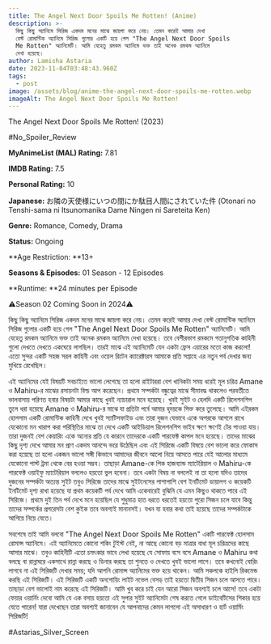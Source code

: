 ```yaml
---
title: The Angel Next Door Spoils Me Rotten! (Anime)
description: >-
  কিছু কিছু অ্যানিমে সিরিজ একদম মনের মাঝে জায়গা করে নেয়। তেমন করেই আমার দেখা
  বেস্ট রোমান্টিক অ্যানিমে সিরিজ গুলোর একটি হয়ে গেল "The Angel Next Door Spoils
  Me Rotten" অ্যানিমেটি। আমি যেহেতু রমকম অ্যানিমে ভক্ত তাই অনেক রমকম অ্যানিমে
  দেখা হয়েছে। 
author: Lamisha Astaria
date: 2023-11-04T03:48:43.960Z
tags:
  - post
image: /assets/blog/anime-the-angel-next-door-spoils-me-rotten.webp
imageAlt: The Angel Next Door Spoils Me Rotten!
---
```

The Angel Next Door Spoils Me Rotten! (2023) 



\#No_Spoiler_Review 

**MyAnimeList (MAL) Rating:** 7.81

**IMDB Rating:** 7.5

**Personal Rating:** 10

**Japanese:** お隣の天使様にいつの間にか駄目人間にされていた件 (Otonari no Tenshi-sama ni Itsunomanika Dame Ningen ni Sareteita Ken)

**Genre:** Romance, Comedy, Drama 

**Status:** Ongoing

**Age Restriction: **13+

**Seasons & Episodes:** 01 Season - 12 Episodes 

**Runtime: **24 minutes per Episode  

⚠️Season 02 Coming Soon in 2024⚠️

কিছু কিছু অ্যানিমে সিরিজ একদম মনের মাঝে জায়গা করে নেয়। তেমন করেই আমার দেখা বেস্ট রোমান্টিক অ্যানিমে সিরিজ গুলোর একটি হয়ে গেল "The Angel Next Door Spoils Me Rotten" অ্যানিমেটি। আমি যেহেতু রমকম অ্যানিমে ভক্ত তাই অনেক রমকম অ্যানিমে দেখা হয়েছে। তবে বেশীরভাগ রমকমে গতানুগতিক কাহিনী গুলো দেখতে দেখতে একঘেয়ে লাগছিল। তারই মাঝে এই অ্যানিমেটি যেন একটা ফ্রেস এয়ারের মতো কাজ করলো! এতো সুন্দর একটি সহজ সরল কাহিনী এবং ওয়েল রিটেন ক্যারেক্টারস আমাকে প্রতি সপ্তাহে এর নতুন পর্ব দেখার জন্য মুখিয়ে রেখেছিল। 

এই অ্যানিমের যেই বিষয়টি সবচাইতে ভালো লেগেছে তা হলো রাইটাররা বেশ খানিকটা সময় ধরেই মূল চরিত্র Amane ও Mahiru-র মাঝের রসায়নটা বিল্ড আপ করেছেন। প্রথমে সম্পর্কটা বন্ধুত্বের মাঝে সীমাবদ্ধ থাকলেও পরবর্তীতে ভালবাসায় পরিণত হবার বিষয়টা আমার কাছে খুবই ন্যাচারাল মনে হয়েছে। খুবই সুইট ও হেলদি একটি রিলেশনশিপ তুলে ধরা হয়েছে Amane ও Mahiru-র মাঝে যা প্রতিটা পর্বে আমার হৃদয়কে সিক্ত করে তুলেছে। আমি এইরকম হোলসাম একটি রোমান্টিক কাহিনী দেখে খুবই স্যাটিসফাইড এবং তারা দুজন যেভাবে একে অপরকে আগলে রাখে যেকোনো মন খারাপ করা পরিস্থিতির মাঝে তা দেখে একটি আইডিয়াল রিলেশনশিপ ভাইব  ক্ষণে ক্ষণেই টের পাওয়া যায়। তারা দুজনই বেশ কেয়ারিং একে অন্যের প্রতি যে কারনে তাদেরকে একটি পারফেক্ট কাপল মনে হয়েছে। তাদের মাঝের কিছু দৃশ্য দেখে আমার মন প্রাণ একদম আনন্দে ভরে উঠেছিল এবং এই সিরিজে একটি বিষয়ে বেশ ভালো করে ফোকাস করা হয়েছে তা হলো একজন ভালো সঙ্গী কিভাবে আমাদের জীবনে আলো নিয়ে আসতে পারে যেই আলোর মাধ্যমে যেকোনো পাস্ট ট্রমা থেকে বের হওয়া সম্ভব। তাছাড়া Amane-কে পিক হাজব্যান্ড ম্যাটেরিয়াল ও Mahiru-কে পারফেক্ট ওয়াইফু ম্যাটেরিয়াল বললেও হয়তো ভুল হবেনা। তবে একটা বিষয় না বললেই না তা হলো যদিও তাদের দুজনের সম্পর্কটা অত্যন্ত সুইট তবুও সিরিজে তাদের মাঝে সুইটনেসের পাশাপাশি বেশ ইনটিমেট ডায়ালগ ও কয়েকটি ইনটিমেট দৃশ্য রাখা হয়েছে যা প্রথম কয়েকটি পর্ব দেখে আমি একেবারেই বুঝিনি যে এমন‌ কিছুও থাকতে পারে এই সিরিজে‌। প্রথমে দুই তিন পর্ব দেখে মনে হয়েছিল যে শুধুমাত্র হাত ধরতে ধরতেই হয়তো পুরো সিজন চলে যাবে কিন্তু তাদের সম্পর্কের প্রগরেসটা বেশ কুইক তবে অবশ্যই মানানসই। যখন যা হবার কথা তাই হয়েছে তাদের সম্পর্কটাকে আগিয়ে নিয়ে যেতে। 

সবশেষে তাই আমি বলবো "The Angel Next Door Spoils Me Rotten" একটি পারফেক্ট হোলসাম রোমান্স অ্যানিমে। এই অ্যানিমেতে কোনো শকিং টুইস্ট নেই, না আছে কোনো বড় মাত্রার বাধা মূল চরিত্রদের কাছে আসার মাঝে। তবুও কাহিনীটি এতো চমৎকার ভাবে লেখা হয়েছে যে সোফায় বসে বসে Amane ও Mahiru কথা বলছে বা রান্নাঘরে একসাথে রান্না করছে ও ডিনার করছে তা শুনতে ও দেখতে খুবই ভালো লাগে। তবে কখনোই বোরিং লাগবে না এই সিরিজটি দেখার সময়; যদি আপনি রোমান্স অ্যানিমের ভক্ত হয়ে থাকেন। আমি সকলকে হাইলি রিকমেন্ড করছি এই সিরিজটি। এই সিরিজটি একটি অনগোয়িং লাইট নভেল বেসড্ তাই হয়তো দ্বিতীয় সিজন চলে আসতে পারে। তাছাড়া বেশ ভালোই নাম করেছে এই সিরিজটি। আমি খুব করে চাই যেন আরো সিজন অবশ্যই চলে আসে! তবে একটা ফেয়ার ওয়ার্নিং দেবো আমি যে এক বসায় হয়তো এই সুপার সুইট অ্যানিমেটা শেষ করতে গেলে ডাইবেটিসের শিকার হয়ে যেতে পারেন! যারা দেখেছেন তারা অবশ্যই জানাবেন যে আপনাদের কেমন লাগলো এই অসাধারণ ও হার্ট ওয়ার্মিং সিরিজটি! 

\#Astarias_Silver_Screen
